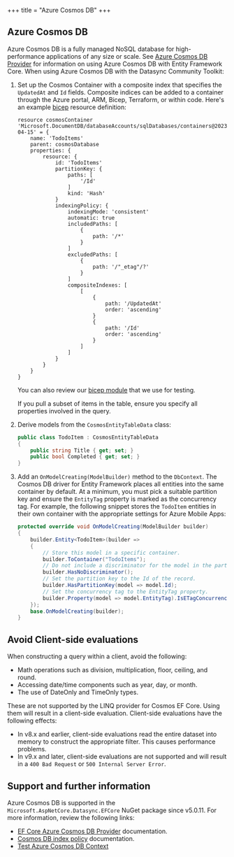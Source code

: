 +++
title = "Azure Cosmos DB"
+++

## Azure Cosmos DB

Azure Cosmos DB is a fully managed NoSQL database for high-performance applications of any size or scale.  See [Azure Cosmos DB Provider](https://learn.microsoft.com/ef/core/providers/cosmos/) for information on using Azure Cosmos DB with Entity Framework Core.  When using Azure Cosmos DB with the Datasync Community Toolkit:

1. Set up the Cosmos Container with a composite index that specifies the `UpdatedAt` and `Id` fields.  Composite indices can be added to a container through the Azure portal, ARM, Bicep, Terraform, or within code. Here's an example [bicep](https://learn.microsoft.com/azure/azure-resource-manager/bicep/overview) resource definition:

    ``` bicep
    resource cosmosContainer 'Microsoft.DocumentDB/databaseAccounts/sqlDatabases/containers@2023-04-15' = {
        name: 'TodoItems'
        parent: cosmosDatabase
        properties: {
            resource: {
                id: 'TodoItems'
                partitionKey: {
                    paths: [
                        '/Id'
                    ]
                    kind: 'Hash'
                }
                indexingPolicy: {
                    indexingMode: 'consistent'
                    automatic: true
                    includedPaths: [
                        {
                            path: '/*'
                        }
                    ]
                    excludedPaths: [
                        {
                            path: '/"_etag"/?'
                        }
                    ]
                    compositeIndexes: [
                        [
                            {
                                path: '/UpdatedAt'
                                order: 'ascending'
                            }
                            {
                                path: '/Id'
                                order: 'ascending'
                            }
                        ]
                    ]
                }
            }
        }
    }
    ```

   You can also review our [bicep module](https://github.com/CommunityToolkit/Datasync/blob/main/tests/infra/databases/cosmos.bicep) that we use for testing.

   If you pull a subset of items in the table, ensure you specify all properties involved in the query.

2. Derive models from the `CosmosEntityTableData` class:

    ``` csharp
    public class TodoItem : CosmosEntityTableData
    {
        public string Title { get; set; }
        public bool Completed { get; set; }
    }
    ```

3. Add an `OnModelCreating(ModelBuilder)` method to the `DbContext`.  The Cosmos DB driver for Entity Framework places all entities into the same container by default.  At a minimum, you must pick a suitable partition key and ensure the `EntityTag` property is marked as the concurrency tag.  For example, the following snippet stores the `TodoItem` entities in their own container with the appropriate settings for Azure Mobile Apps:

    ``` csharp
    protected override void OnModelCreating(ModelBuilder builder)
    {
        builder.Entity<TodoItem>(builder =>
        {
            // Store this model in a specific container.
            builder.ToContainer("TodoItems");
            // Do not include a discriminator for the model in the partition key.
            builder.HasNoDiscriminator();
            // Set the partition key to the Id of the record.
            builder.HasPartitionKey(model => model.Id);
            // Set the concurrency tag to the EntityTag property.
            builder.Property(model => model.EntityTag).IsETagConcurrency();
        });
        base.OnModelCreating(builder);
    }
    ```

## Avoid Client-side evaluations

When constructing a query within a client, avoid the following:

* Math operations such as division, multiplication, floor, ceiling, and round.
* Accessing date/time components such as year, day, or month.
* The use of DateOnly and TimeOnly types.

These are not supported by the LINQ provider for Cosmos EF Core.  Using them will result in a client-side evaluation.  Client-side evaluations have the following effects:

* In v8.x and earlier, client-side evaluations read the entire dataset into memory to construct the appropriate filter.  This causes performance problems.
* In v9.x and later, client-side evaluations are not supported and will result in a `400 Bad Request` or `500 Internal Server Error`.

## Support and further information

Azure Cosmos DB is supported in the `Microsoft.AspNetCore.Datasync.EFCore` NuGet package since v5.0.11. For more information, review the following links:

* [EF Core Azure Cosmos DB Provider](https://learn.microsoft.com/ef/core/providers/cosmos) documentation.
* [Cosmos DB index policy](https://learn.microsoft.com/azure/cosmos-db/index-policy) documentation.
* [Test Azure Cosmos DB Context](https://github.com/CommunityToolkit/Datasync/blob/main/tests/CommunityToolkit.Datasync.TestCommon/Databases/CosmosDb/CosmosDbContext.cs)